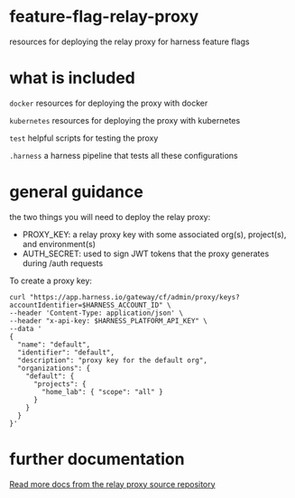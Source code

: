 # feature-flag-relay-proxy

resources for deploying the relay proxy for harness feature flags

# what is included

`docker` resources for deploying the proxy with docker

`kubernetes` resources for deploying the proxy with kubernetes

`test` helpful scripts for testing the proxy

`.harness` a harness pipeline that tests all these configurations

# general guidance

the two things you will need to deploy the relay proxy:

- PROXY_KEY: a relay proxy key with some associated org(s), project(s), and environment(s)
- AUTH_SECRET: used to sign JWT tokens that the proxy generates during /auth requests

To create a proxy key:

```
curl "https://app.harness.io/gateway/cf/admin/proxy/keys?accountIdentifier=$HARNESS_ACCOUNT_ID" \
--header 'Content-Type: application/json' \
--header "x-api-key: $HARNESS_PLATFORM_API_KEY" \
--data '
{
  "name": "default",
  "identifier": "default",
  "description": "proxy key for the default org",
  "organizations": {
    "default": {
      "projects": {
        "home_lab": { "scope": "all" }
      }
    }
  }
}'
```

# further documentation

[Read more docs from the relay proxy source repository](https://github.com/harness/ff-proxy/blob/main/docs/configuration.md)
